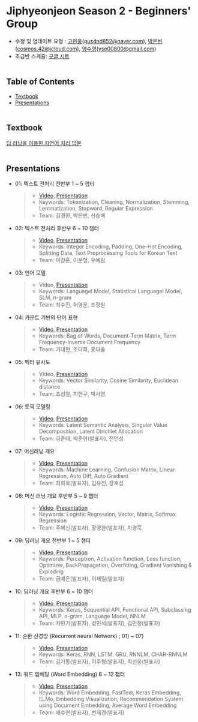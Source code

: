 # Jiphyeonjeon Season 2 - Beginners' Group
* 수정 및 업데이트 요청 : [고현웅](https://github.com/hyunwoongko)(gusdnd852@naver.com), [박은빈](https://github.com/42cosmos)(cosmos.42@icloud.com), [양수영](https://github.com/aiaaua)(yse00800@gmail.com)
* 초급반 스케쥴: [구글 시트](https://docs.google.com/spreadsheets/d/1pwkvIwf3T1bo2y7aXmSYPN6otlPKJl9kCJHaze0H3KY/edit#gid=0)
<br><br>

## Table of Contents
- [Textbook](#Textbook)
- [Presentations](#Presentations)
<br><br>

## Textbook
[딥 러닝을 이용한 자연어 처리 입문](https://wikidocs.net/book/2155)
<br><br>

## Presentations
- 01: 텍스트 전처리 전반부 1 ~ 5 챕터
  >- [Video](https://youtu.be/2bbIxIscfCA), [Presentation](./presentations/season2-1조-텍스트전처리_전반부.pdf)
  >- Keywords: Tokenization, Cleaning, Normalization, Stemming, Lemmatization, Stopword, Regular Expression
  >- Team: 김경환, 박은빈, 신승배

- 02: 텍스트 전처리 후반부 6 ~ 10 챕터
  >- [Video](https://youtu.be/1c8MP9hPt5c), [Presentation](./presentations/season2-2조_텍스트전처리_후반부.pdf)
  >- Keywords: Integer Encoding, Padding, One-Hot Encoding, Splitting Data, Text Preprocessing Tools for Korean Text
  >- Team: 이창훈, 이문형, 유예림 

- 03: 언어 모델

  >- Video, [Presentation](./presentations/season2-3조_언어모델.pdf)
  >- Keywords: Languagel Model, Statistical Languagel Model, SLM, n-gram
  >- Team: 최수진, 허영운, 조정원

- 04: 카운트 기반의 단어 표현
  >- [Video](https://youtu.be/zMgn0-tO0Nc), [Presentation](./presentations/season2-4조_카운트기반단어표현.pdf)
  >- Keywords: Bag of Words, Document-Term Matrix, Term Frequency-Inverse Document Frequency  
  >- Team: 기대현, 조다희, 홍다솔
  
- 05: 벡터 유사도

  >- Video, [Presentation](./presentations/season2-5조_벡터유사도.pdf)
  >- Keywords: Vector Similarity, Cosine Similarity, Euclidean distance
  >- Team: 조성철, 지현구, 박서영

- 06: 토픽 모델링

  >- [Video](https://youtu.be/PyuCL7AyuBg), [Presentation](./presentations/season2-6조-토픽모델링.pdf)
  >- Keywords: Latent Semantic Analysis, Singular Value Decomposition, Latent Dirichlet Allocation
  >- Team: 김준태, 박준현(발표자), 전인성

- 07: 머신러닝 개요

  >- [Video](https://youtu.be/Ke1PBYhxgC8), [Presentation](./presentations/season2_7조_머신러닝개요.pdf)
  >- Keywords: Machine Learning, Confusion Matrix, Linear Regression, Auto Diff, Auto Gradient
  >- Team: 최희욱(발표자), 김유진, 장호섭


- 08: 머신 러닝 개요 후반부 5 ~ 9 챕터

  >- [Video](https://www.youtube.com/watch?v=uuJAO5hXvmA), [Presentation](./presentations/season2-8조-머신러닝_후반부.pdf)
  >- Keywords: Logistic Regression, Vector, Matrix, Softmax Regression
  >- Team: 주혜신(발표자), 장영찬(발표자), 차경묵

- 09: 딥러닝 개요 전반부 1 ~ 5 챕터

  >- [Video](https://youtu.be/6GERl_6DYl8), [Presentation](./presentations/season2-9조-딥러닝개요_전반부.pdf) 
  >- Keywords: Perceptron, Activation function, Loss function, Optimizer, BackPropagation, Overfitting, Gradient Vanishing & Exploding
  >- Team: 금예은(발표자), 이제일(발표자)
 
- 10: 딥러닝 개요 후반부 6 ~ 10 챕터  

  >- [Video](https://youtu.be/ceNum507t-c), [Presentation](./presentations/season2-10조-딥러닝개요-후반부.pdf) 
  >- Keywords: Keras, Sequential API, Functional API, Subclassing API, MLP, n-gram, Language Model, NNLM
  >- Team: 차민기(발표자), 성민석(발표자), 김민정(발표자)
  
- 11: 순환 신경망 (Recurrent neural Network) ; 01) ~ 07) 

  >- [Video](https://youtu.be/5ZXjAGx7iQw), [Presentation](./presentations/season2-11조-순환신경망(RNN).pdf) 
  >- Keywords: Keras, RNN, LSTM, GRU, RNNLM, CHAR-RNNLM
  >- Team: 김기동(발표자), 이주형(발표자), 최선웅(발표자)

- 13: 워드 임베딩 (Word Embedding) 6 ~ 12 챕터 

  >- [Video](https://youtu.be/H-f0oHh5fPs), [Presentation](./presentations/season2-13조-워드_임베딩_후반부.pdf) 
  >- Keywords: Word Embedding, FastText, Keras Embedding, ELMo, Embedding Visualization, Recommendation System using Document Embedding, Average Word Embedding
  >- Team: 배수현(발표자), 변재경(발표자)
